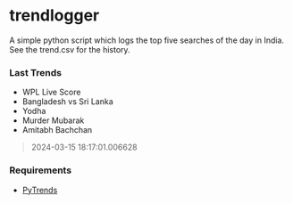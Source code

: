 # trendlogger
A simple python script which logs the top five searches of the day in India.<br>See the trend.csv for the history.<br>

<!-- Last Trends -->
### Last Trends
* WPL Live Score
* Bangladesh vs Sri Lanka
* Yodha
* Murder Mubarak
* Amitabh Bachchan
> 2024-03-15 18:17:01.006628

<!-- Requirements -->
### Requirements
* [PyTrends](https://github.com/dreyco676/pytrends)
